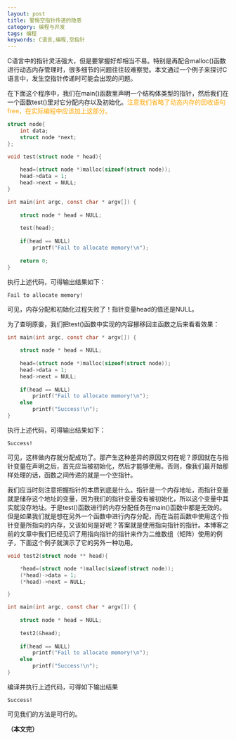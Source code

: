 ```yaml
---
layout: post
title: 警惕空指针传递的隐患
category: 编程与开发
tags: 编程
keywords: C语言,编程,空指针
---
```


C语言中的指针灵活强大，但是要掌握好却相当不易。特别是再配合malloc()函数进行动态内存管理时，很多细节的问题往往较难察觉。本文通过一个例子来探讨C语言中，发生空指针传递时可能会出现的问题。

在下面这个程序中，我们在main()函数里声明一个结构体类型的指针，然后我们在一个函数test()里对它分配内存以及初始化。<span style="color:Orange">注意我们省略了动态内存的回收语句free，在实际编程中应该加上这部分。</span>

```c
struct node{
    int data;
    struct node *next;
};

void test(struct node * head){
    
    head=(struct node *)malloc(sizeof(struct node));
    head->data = 1;
    head->next = NULL;
}

int main(int argc, const char * argv[]) {
    
    struct node * head = NULL;
    
    test(head);
    
    if(head == NULL)
        printf("Fail to allocate memory!\n");
    
    return 0;
}
```

执行上述代码，可得输出结果如下：

```
Fail to allocate memory!
```

可见，内存分配和初始化过程失败了！指针变量head的值还是NULL。

为了查明原委，我们把test()函数中实现的内容挪移回主函数之后来看看效果：


```c
int main(int argc, const char * argv[]) {
    
    struct node * head = NULL;
    
    head=(struct node *)malloc(sizeof(struct node));
    head->data = 1;
    head->next = NULL;
    
    if(head == NULL)
        printf("Fail to allocate memory!\n");
    else
        printf("Success!\n");
}
```

执行上述代码，可得输出结果如下：

```
Success! 
```

可见，这样做内存就分配成功了。那产生这种差异的原因又何在呢？原因就在与指针变量在声明之后，首先应当被初始化，然后才能够使用。否则，像我们最开始那样处理的话，函数之间传递的就是一个空指针。

我们应当时刻注意把握指针的本质到底是什么。指针是一个内存地址，而指针变量就是储存这个地址的变量，因为我们的指针变量没有被初始化，所以这个变量中其实就没存地址。于是test()函数进行的内存分配任务在main()函数中都是无效的。但是如果我们就是想在另外一个函数中进行内存分配，而在当前函数中使用这个指针变量所指向的内存，又该如何是好呢？答案就是使用指向指针的指针。本博客之前的文章中我们已经见识了用指向指针的指针来作为二维数组（矩阵）使用的例子，下面这个例子就演示了它的另外一种功用。

```c
void test2(struct node ** head){

    *head=(struct node *)malloc(sizeof(struct node));
    (*head)->data = 1;
    (*head)->next = NULL;

}

int main(int argc, const char * argv[]) {
    
    struct node * head = NULL;
    
    test2(&head);
    
    if(head == NULL)
        printf("Fail to allocate memory!\n");
    else
        printf("Success!\n");
}

```

编译并执行上述代码，可得如下输出结果

```
Success! 
```

可见我们的方法是可行的。


**（本文完）**
